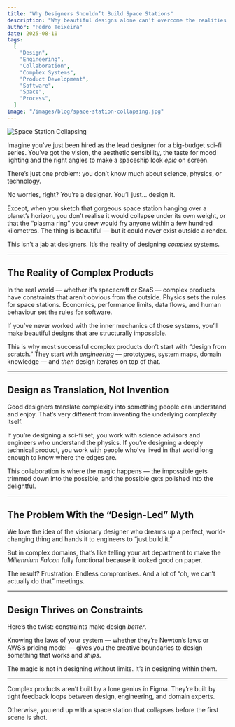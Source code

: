 ```yaml
---
title: "Why Designers Shouldn’t Build Space Stations"
description: "Why beautiful designs alone can’t overcome the realities of complex systems — and why collaboration between designers and engineers is essential for building things that actually work."
author: "Pedro Teixeira"
date: 2025-08-10
tags:
  [
    "Design",
    "Engineering",
    "Collaboration",
    "Complex Systems",
    "Product Development",
    "Software",
    "Space",
    "Process",
  ]
image: "/images/blog/space-station-collapsing.jpg"
---
```


![Space Station Collapsing](/images/blog/space-station-collapsing.jpg)

Imagine you’ve just been hired as the lead designer for a big-budget sci-fi series. You’ve got the vision, the aesthetic sensibility, the taste for mood lighting and the right angles to make a spaceship look _epic_ on screen.

There’s just one problem: you don’t know much about science, physics, or technology.

No worries, right? You’re a designer. You’ll just… design it.

Except, when you sketch that gorgeous space station hanging over a planet’s horizon, you don’t realise it would collapse under its own weight, or that the “plasma ring” you drew would fry anyone within a few hundred kilometres. The thing is beautiful — but it could never exist outside a render.

This isn’t a jab at designers. It’s the reality of designing _complex_ systems.

---

## The Reality of Complex Products

In the real world — whether it’s spacecraft or SaaS — complex products have constraints that aren’t obvious from the outside. Physics sets the rules for space stations. Economics, performance limits, data flows, and human behaviour set the rules for software.

If you’ve never worked with the inner mechanics of those systems, you’ll make beautiful designs that are structurally impossible.

This is why most successful complex products don’t start with “design from scratch.” They start with _engineering_ — prototypes, system maps, domain knowledge — and _then_ design iterates on top of that.

---

## Design as Translation, Not Invention

Good designers translate complexity into something people can understand and enjoy.
That’s very different from inventing the underlying complexity itself.

If you’re designing a sci-fi set, you work with science advisors and engineers who understand the physics. If you’re designing a deeply technical product, you work with people who’ve lived in that world long enough to know where the edges are.

This collaboration is where the magic happens — the impossible gets trimmed down into the possible, and the possible gets polished into the delightful.

---

## The Problem With the “Design-Led” Myth

We love the idea of the visionary designer who dreams up a perfect, world-changing thing and hands it to engineers to “just build it.”

But in complex domains, that’s like telling your art department to make the _Millennium Falcon_ fully functional because it looked good on paper.

The result? Frustration. Endless compromises. And a lot of “oh, we can’t actually do that” meetings.

---

## Design Thrives on Constraints

Here’s the twist: constraints make design _better_.

Knowing the laws of your system — whether they’re Newton’s laws or AWS’s pricing model — gives you the creative boundaries to design something that works and _ships_.

The magic is not in designing without limits. It’s in designing within them.

---

Complex products aren’t built by a lone genius in Figma. They’re built by tight feedback loops between design, engineering, and domain experts.

Otherwise, you end up with a space station that collapses before the first scene is shot.
